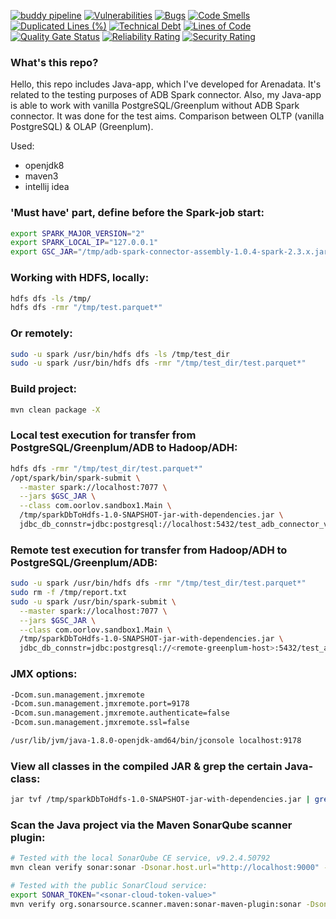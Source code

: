 [![buddy pipeline](https://app.buddy.works/arenadata/java-adb-spark-connector-testing/pipelines/pipeline/371901/badge.svg?token=2bd393abf1ea3194fcac11eac23a2a8542f94d803e41eded9f47128d20481a0f "buddy pipeline")](https://app.buddy.works/arenadata/java-adb-spark-connector-testing/pipelines/pipeline/371901) [![Vulnerabilities](https://sonarcloud.io/api/project_badges/measure?project=java-adb-spark-connector-testing&metric=vulnerabilities)](https://sonarcloud.io/summary/new_code?id=java-adb-spark-connector-testing) [![Bugs](https://sonarcloud.io/api/project_badges/measure?project=java-adb-spark-connector-testing&metric=bugs)](https://sonarcloud.io/summary/new_code?id=java-adb-spark-connector-testing) [![Code Smells](https://sonarcloud.io/api/project_badges/measure?project=java-adb-spark-connector-testing&metric=code_smells)](https://sonarcloud.io/summary/new_code?id=java-adb-spark-connector-testing) [![Duplicated Lines (%)](https://sonarcloud.io/api/project_badges/measure?project=java-adb-spark-connector-testing&metric=duplicated_lines_density)](https://sonarcloud.io/summary/new_code?id=java-adb-spark-connector-testing) [![Technical Debt](https://sonarcloud.io/api/project_badges/measure?project=java-adb-spark-connector-testing&metric=sqale_index)](https://sonarcloud.io/summary/new_code?id=java-adb-spark-connector-testing) [![Lines of Code](https://sonarcloud.io/api/project_badges/measure?project=java-adb-spark-connector-testing&metric=ncloc)](https://sonarcloud.io/summary/new_code?id=java-adb-spark-connector-testing) [![Quality Gate Status](https://sonarcloud.io/api/project_badges/measure?project=java-adb-spark-connector-testing&metric=alert_status)](https://sonarcloud.io/summary/new_code?id=java-adb-spark-connector-testing) [![Reliability Rating](https://sonarcloud.io/api/project_badges/measure?project=java-adb-spark-connector-testing&metric=reliability_rating)](https://sonarcloud.io/summary/new_code?id=java-adb-spark-connector-testing) [![Security Rating](https://sonarcloud.io/api/project_badges/measure?project=java-adb-spark-connector-testing&metric=security_rating)](https://sonarcloud.io/summary/new_code?id=java-adb-spark-connector-testing)

### What's this repo?

Hello, this repo includes Java-app, which I've developed for Arenadata.
It's related to the testing purposes of ADB Spark connector.
Also, my Java-app is able to work with vanilla PostgreSQL/Greenplum without ADB Spark connector.
It was done for the test aims. Comparison between OLTP (vanilla PostgreSQL) & OLAP (Greenplum).

Used:
- openjdk8
- maven3
- intellij idea

### 'Must have' part, define before the Spark-job start:

```bash
export SPARK_MAJOR_VERSION="2"
export SPARK_LOCAL_IP="127.0.0.1"
export GSC_JAR="/tmp/adb-spark-connector-assembly-1.0.4-spark-2.3.x.jar"
```

### Working with HDFS, locally:
```bash
hdfs dfs -ls /tmp/
hdfs dfs -rmr "/tmp/test.parquet*"
```

### Or remotely:
```bash
sudo -u spark /usr/bin/hdfs dfs -ls /tmp/test_dir
sudo -u spark /usr/bin/hdfs dfs -rmr "/tmp/test_dir/test.parquet*"
```

### Build project:
```bash
mvn clean package -X
```

### Local test execution for transfer from PostgreSQL/Greenplum/ADB to Hadoop/ADH:
```bash
hdfs dfs -rmr "/tmp/test_dir/test.parquet*"
/opt/spark/bin/spark-submit \
  --master spark://localhost:7077 \
  --jars $GSC_JAR \
  --class com.oorlov.sandbox1.Main \
  /tmp/sparkDbToHdfs-1.0-SNAPSHOT-jar-with-dependencies.jar \
  jdbc_db_connstr=jdbc:postgresql://localhost:5432/test_adb_connector_v1 db_user=<user> db_pwd=<pwd> db_test_schema=public db_import_table=test_table db_export_table=export_test_table db_count_alias=total_count db_driver=org.postgresql.Driver hdfs_host=hdfs://localhost:9000 hdfs_input_path=/tmp/test_dir hdfs_output_path=/tmp/test_dir/test.parquet tool_action=fromhdfstordbms spark_app_name=DbToHdfsTransfers slice_delta_value=500 spark_master_host=local[*]
```

### Remote test execution for transfer from Hadoop/ADH to PostgreSQL/Greenplum/ADB:
```bash
sudo -u spark /usr/bin/hdfs dfs -rmr "/tmp/test_dir/test.parquet*"
sudo rm -f /tmp/report.txt
sudo -u spark /usr/bin/spark-submit \
  --master spark://localhost:7077 \
  --jars $GSC_JAR \
  --class com.oorlov.sandbox1.Main \
  /tmp/sparkDbToHdfs-1.0-SNAPSHOT-jar-with-dependencies.jar \
  jdbc_db_connstr=jdbc:postgresql://<remote-greenplum-host>:5432/test_adb_connector_v1 db_user=<user> db_pwd=<pwd> db_test_schema=public db_import_table=test_table db_export_table=export_test_table db_count_alias=total_count db_driver=org.postgresql.Driver use_adb_connector=true hdfs_host=hdfs://localhost:9000 hdfs_input_path=/tmp/test_dir hdfs_output_path=/tmp/test_dir/test.parquet tool_action=fromhdfstordbms spark_app_name=DbToHdfsTransfers slice_delta_value=25000 spark_master_host=local[*]
```

### JMX options:
```bash
-Dcom.sun.management.jmxremote
-Dcom.sun.management.jmxremote.port=9178
-Dcom.sun.management.jmxremote.authenticate=false
-Dcom.sun.management.jmxremote.ssl=false

/usr/lib/jvm/java-1.8.0-openjdk-amd64/bin/jconsole localhost:9178
```

### View all classes in the compiled JAR & grep the certain Java-class:
```bash
jar tvf /tmp/sparkDbToHdfs-1.0-SNAPSHOT-jar-with-dependencies.jar | grep -in "oorlov"
```

### Scan the Java project via the Maven SonarQube scanner plugin:
```bash
# Tested with the local SonarQube CE service, v9.2.4.50792
mvn clean verify sonar:sonar -Dsonar.host.url="http://localhost:9000" -Dsonar.login="<sonar-local-token-value>" -X

# Tested with the public SonarCloud service:
export SONAR_TOKEN="<sonar-cloud-token-value>"
mvn verify org.sonarsource.scanner.maven:sonar-maven-plugin:sonar -Dsonar.projectKey=java-adb-spark-connector-testing
```
